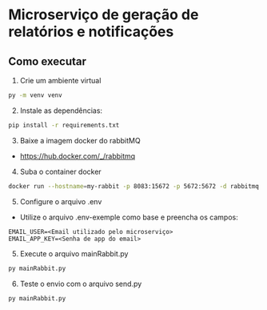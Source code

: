 # Microserviço de geração de relatórios e notificações

## Como executar

1. Crie um ambiente virtual
```sh
py -m venv venv
```

2. Instale as dependências:
```sh
pip install -r requirements.txt
```

3. Baixe a imagem docker do rabbitMQ

- https://hub.docker.com/_/rabbitmq

4. Suba o container docker

```sh
docker run --hostname=my-rabbit -p 8083:15672 -p 5672:5672 -d rabbitmq:3-management
```

5. Configure o arquivo .env

  - Utilize o arquivo .env-exemple como base e preencha os campos:
  ```env
  EMAIL_USER=<Email utilizado pelo microserviço>
  EMAIL_APP_KEY=<Senha de app do email>
  ```

5. Execute o arquivo mainRabbit.py
```sh
py mainRabbit.py
```

6. Teste o envio com o arquivo send.py
```sh
py mainRabbit.py
```

